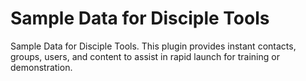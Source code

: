 # Sample Data for Disciple Tools
Sample Data for Disciple Tools. This plugin provides instant contacts, groups, users, and content to assist in rapid launch for training or demonstration.
